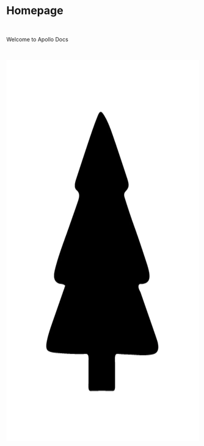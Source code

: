 # Homepage

&nbsp;

Welcome to Apollo Docs

&nbsp;

<img src="/assets/fuse-muse-fused-glass-precut-glass-shape-christmas-tree1-4a54af83-d701-4c8a-bd8e-f2f8d3a54b1f-jpg.webp" height="1000" width="1000" />